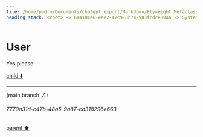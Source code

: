 ```yaml
---
file: /home/pedro/Documents/chatgpt_export/Markdown/Flyweight Metaclass for Models.md
heading_stack: <root> -> 644104e6-eee2-47c9-8b74-983fcdce89aa -> System -> c734da8b-007e-4793-a988-4ab6af4a8c7f -> System -> aaa21a84-fb1c-420d-a200-7e9ff8bd1dca -> User -> cc118a5e-cea7-4eb5-8a55-2d298a0eb3e4 -> Assistant -> aee36206-2846-4af8-97fc-c08ea32d04f7 -> Assistant -> fe5d834e-f4ba-4d75-a77b-b419a41172d6 -> Tool -> 3cc5cb2f-9bf2-4ec7-b730-4b7a6e37379d -> Assistant -> aaa2c0bf-efc0-41ea-9394-4821c3fecdd6 -> User
---
```

# User

Yes please

[child ⬇️](#7770a31d-c47b-48a5-9a87-cd318296e663)

---

(main branch ⎇)
###### 7770a31d-c47b-48a5-9a87-cd318296e663
[parent ⬆️](#aaa2c0bf-efc0-41ea-9394-4821c3fecdd6)
